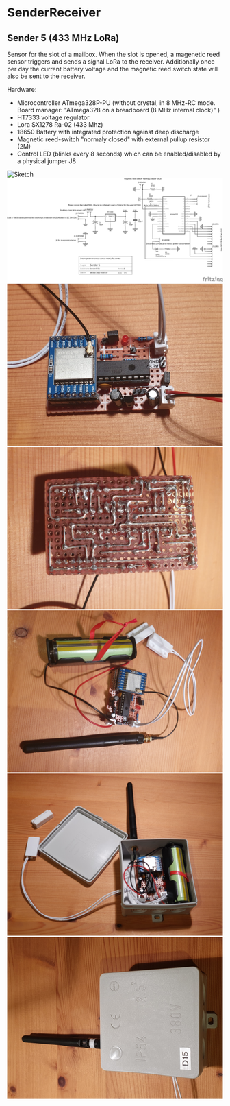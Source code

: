 # SenderReceiver
## Sender 5 (433 MHz LoRa)
Sensor for the slot of a mailbox. When the slot is opened, a magenetic reed sensor triggers and sends a signal LoRa to the receiver. Additionally once per day the current battery voltage and the magnetic reed switch state will also be sent to the receiver.

Hardware:
* Microcontroller ATmega328P-PU (without crystal, in 8 MHz-RC mode. Board manager: "ATmega328 on a breadboard (8 MHz internal clock)" ) 
* HT7333 voltage regulator
* Lora SX1278 Ra-02 (433 Mhz)
* 18650 Battery with integrated protection against deep discharge
* Magnetic reed-switch "normaly closed" with external pullup resistor (2M)
* Control LED (blinks every 8 seconds) which can be enabled/disabled by a physical jumper J8

![Sketch](/Sender5/Sender5.ino)
![Schema](assets/images/Sender5/Schema.svg)
![Perfboard frontside](assets/images/Sender5/PerfboardFrontside.jpg)
![Perfboard backside](assets/images/Sender5/PerfboardBackside.jpg)
![Components](assets/images/Sender5/Components.jpg)
![Case opened](assets/images/Sender5/CaseOpened.jpg)
![Case closed](assets/images/Sender5/CaseClosed.jpg)

